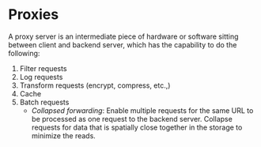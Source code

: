 # Proxies

A proxy server is an intermediate piece of hardware or software sitting between client and backend server, which has the capability to do the following:

1. Filter requests
2. Log requests
3. Transform requests (encrypt, compress, etc.,)
4. Cache
5. Batch requests
   - *Collapsed forwarding*: Enable multiple requests for the same URL to be processed as one request to the backend server. Collapse requests for data that is spatially close together in the storage to minimize the reads.